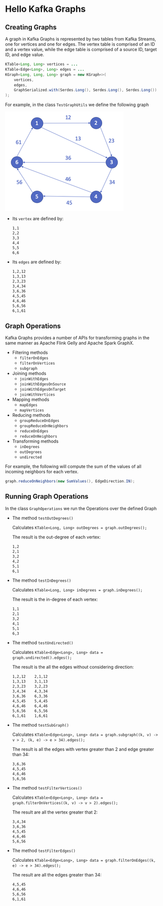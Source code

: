 # Hello Kafka Graphs

## Creating Graphs

A graph in Kafka Graphs is represented by two tables from Kafka Streams, one for vertices and one for edges. The vertex table is comprised of an ID and a vertex value, while the edge table is comprised of a source ID, target ID, and edge value.

```java
KTable<Long, Long> vertices = ...
KTable<Edge<Long>, Long> edges = ...
KGraph<Long, Long, Long> graph = new KGraph<>(
    vertices,
    edges,
    GraphSerialized.with(Serdes.Long(), Serdes.Long(), Serdes.Long())
);
```

For example, in the class ```TestGraphUtils``` we define the following graph


![Graph](images/Graph.png?raw=true)

- Its ```vertex``` are defined by:
   ```
   1,1
   2,2
   3,3
   4,4
   5,5
   6,6
   ```

- Its ```edges``` are defined by:
   ```
   1,2,12
   1,3,13
   2,3,23
   3,4,34
   3,6,36
   4,5,45
   4,6,46
   5,6,56
   6,1,61
   ```

## Graph Operations

Kafka Graphs provides a number of APIs for transforming graphs in the same manner as Apache Flink Gelly and Apache Spark GraphX.

- Filtering methods
  - ``filterOnEdges``
  - ``filterOnVertices``
  - ``subgraph``
- Joining methods
  - ``joinWithEdges``
  - ``joinWithEdgesOnSource``
  - ``joinWithEdgesOnTarget``
  - ``joinWithVertices``
- Mapping methods
  - ``mapEdges``
  - ``mapVertices``
- Reducing methods
  - ``groupReduceOnEdges``
  - ``groupReduceOnNeighbors``
  - ``reduceOnEdges``
  - ``reduceOnNeighbors``
- Transforming methods
  - ``inDegrees``
  - ``outDegrees``
  - ``undirected``

For example, the following will compute the sum of the values of all incoming neighbors for each vertex.

```java
graph.reduceOnNeighbors(new SumValues(), EdgeDirection.IN);
```

## Running Graph Operations

In the class ```GraphOperations``` we run the Operations over the defined Graph

- The method ```testOutDegrees()```

  Calculates ```KTable<Long, Long> outDegrees = graph.outDegrees();```

  The result is the out-degree of each vertex:
     ```
     1,2
     2,1
     3,2
     4,2
     5,1
     6,1
     ```

- The method ```testInDegrees()```

  Calculates ```KTable<Long, Long> inDegrees = graph.inDegrees();```

  The result is the in-degree of each vertex:
     ```
     1,1
     2,1
     3,2
     4,1
     5,1
     6,3
     ```

- The method ```testUndirected()```

  Calculates ```KTable<Edge<Long>, Long> data = graph.undirected().edges();```

  The result is the all the edges without considering direction:
     ```
     1,2,12    2,1,12
     1,3,13    3,1,13
     2,3,23    3,2,23
     3,4,34    4,3,34
     3,6,36    6,3,36
     4,5,45    5,4,45
     4,6,46    6,4,46
     5,6,56    6,5,56
     6,1,61    1,6,61
     ```


- The method ```testSubGraph()```

  Calculates ```KTable<Edge<Long>, Long> data = graph.subgraph((k, v) -> v > 2, (k, e) -> e > 34).edges();```

  The result is all the edges with vertex greater than 2 and edge greater than 34:
     ```
     3,6,36
     4,5,45
     4,6,46
     5,6,56
     ```

- The method ```testFilterVertices()```

  Calculates ```KTable<Edge<Long>, Long> data = graph.filterOnVertices((k, v) -> v > 2).edges();```

  The result are all the vertex greater that 2:
    ```
    3,4,34
    3,6,36
    4,5,45
    4,6,46
    5,6,56
    ```


- The method ```testFilterEdges()```

  Calculates ```KTable<Edge<Long>, Long> data = graph.filterOnEdges((k, e) -> e > 34).edges();```

  The result are all the edges greater than 34:
    ```
    4,5,45
    4,6,46
    5,6,56
    6,1,61
    ```